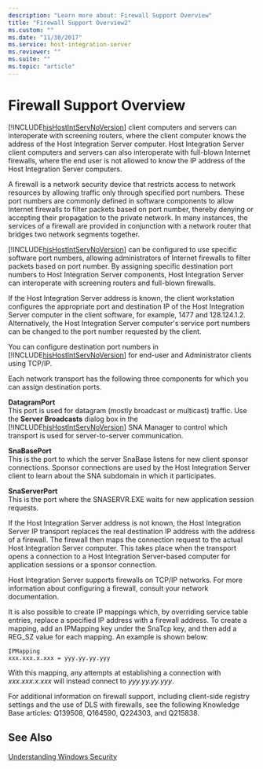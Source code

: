 ```yaml
---
description: "Learn more about: Firewall Support Overview"
title: "Firewall Support Overview2"
ms.custom: ""
ms.date: "11/30/2017"
ms.service: host-integration-server
ms.reviewer: ""
ms.suite: ""
ms.topic: "article"
---
```

# Firewall Support Overview
[!INCLUDE[hisHostIntServNoVersion](../includes/hishostintservnoversion-md.md)] client computers and servers can interoperate with screening routers, where the client computer knows the address of the Host Integration Server computer. Host Integration Server client computers and servers can also interoperate with full-blown Internet firewalls, where the end user is not allowed to know the IP address of the Host Integration Server computers.  
  
 A firewall is a network security device that restricts access to network resources by allowing traffic only through specified port numbers. These port numbers are commonly defined in software components to allow Internet firewalls to filter packets based on port number, thereby denying or accepting their propagation to the private network. In many instances, the services of a firewall are provided in conjunction with a network router that bridges two network segments together.  
  
 [!INCLUDE[hisHostIntServNoVersion](../includes/hishostintservnoversion-md.md)] can be configured to use specific software port numbers, allowing administrators of Internet firewalls to filter packets based on port number. By assigning specific destination port numbers to Host Integration Server components, Host Integration Server can interoperate with screening routers and full-blown firewalls.  
  
 If the Host Integration Server address is known, the client workstation configures the appropriate port and destination IP of the Host Integration Server computer in the client software, for example, 1477 and 128.124.1.2. Alternatively, the Host Integration Server computer's service port numbers can be changed to the port number requested by the client.  
  
 You can configure destination port numbers in [!INCLUDE[hisHostIntServNoVersion](../includes/hishostintservnoversion-md.md)] for end-user and Administrator clients using TCP/IP.  
  
 Each network transport has the following three components for which you can assign destination ports.  
  
 **DatagramPort**  
 This port is used for datagram (mostly broadcast or multicast) traffic. Use the **Server Broadcasts** dialog box in the [!INCLUDE[hisHostIntServNoVersion](../includes/hishostintservnoversion-md.md)] SNA Manager to control which transport is used for server-to-server communication.  
  
 **SnaBasePort**  
 This is the port to which the server SnaBase listens for new client sponsor connections. Sponsor connections are used by the Host Integration Server client to learn about the SNA subdomain in which it participates.  
  
 **SnaServerPort**  
 This is the port where the SNASERVR.EXE waits for new application session requests.  
  
 If the Host Integration Server address is not known, the Host Integration Server IP transport replaces the real destination IP address with the address of a firewall. The firewall then maps the connection request to the actual Host Integration Server computer. This takes place when the transport opens a connection to a Host Integration Server-based computer for application sessions or a sponsor connection.  
  
 Host Integration Server supports firewalls on TCP/IP networks. For more information about configuring a firewall, consult your network documentation.  
  
 It is also possible to create IP mappings which, by overriding service table entries, replace a specified IP address with a firewall address. To create a mapping, add an IPMapping key under the SnaTcp key, and then add a REG_SZ value for each mapping. An example is shown below:  
  
```  
IPMapping  
xxx.xxx.x.xxx = yyy.yy.yy.yyy  
```  
  
 With this mapping, any attempts at establishing a connection with *xxx.xxx.x.xxx* will instead connect to *yyy.yy.yy.yyy*.  
  
 For additional information on firewall support, including client-side registry settings and the use of DLS with firewalls, see the following Knowledge Base articles: Q139508, Q164590, Q224303, and Q215838.  
  
## See Also  
 [Understanding Windows Security](../core/understanding-windows-security1.md)
